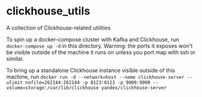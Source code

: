 # clickhouse_utils
A collection of Clickhouse-related utilities

To spin up a docker-compose cluster with Kafka and Clickhouse, run `docker-compose up -d` in this directory. 
Warning: the ports it exposes won't be visible outside of the machine it runs on unless you port map with ssh or similar.

To bring up a standalone Clickhouse instance visible outside of this machine, run 
`docker run -d --network=host --name clickhouse-server --ulimit nofile=262144:262144 -p 8123:8123 -p 9000:9000 --volume=storage:/var/lib/clickhouse yandex/clickhouse-server`